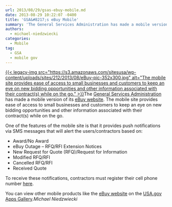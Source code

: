 ```yaml
---
url: 2013/08/29/gsas-ebuy-mobile.md
date: 2013-08-29 10:22:07 -0400
title: 'GSA&#8217;s eBuy Mobile'
summary: 'The General Services Administration has made a mobile version of its eBuy website. The mobile site provides ease of access to small'
authors:
  - michael-niedzwiecki
categories:
  - Mobile
tag:
  - GSA
  - mobile gov
---
```


[{{< legacy-img src="https://s3.amazonaws.com/sitesusa/wp-content/uploads/sites/212/2013/08/eBuy-pic-352x300.jpg" alt="The mobile site provides ease of access to small businesses and customers to keep an eye on new bidding opportunities and other information associated with their contract(s) while on the go." >}}](https://s3.amazonaws.com/sitesusa/wp-content/uploads/sites/212/2013/08/eBuy-pic.jpg)The [General Services Administration](http://www.gsa.gov/portal/category/100000?utm_source=OCM&utm_medium=print-radio&utm_term=&utm_campaign=shortcuts) has made a mobile version of its [eBuy website](https://www.ebuy.gsa.gov/mobile/login). The mobile site provides ease of access to small businesses and customers to keep an eye on new bidding opportunities and other  information associated with their contract(s) while on the go.

One of the features of the mobile site is that it provides push notifications via SMS messages that will alert the users/contractors based on:

  * Award/No Award
  * eBuy Outage – RFQ/RFI Extension Notices
  * New Request for Quote (RFQ)/Request for Information
  * Modified RFQ/RFI
  * Cancelled RFQ/RFI
  * Received Quote

To receive these notifications, contractors must register their cell phone number [here](https://www.ebuy.gsa.gov/advantage/ebuy/start_page.do).

You can view other mobile products like the [eBuy website](https://www.ebuy.gsa.gov/mobile/login) on the [USA.gov Apps Gallery](http://apps.usa.gov/)._Michael Niedzwiecki_